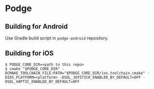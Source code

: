 # Podge

## Building for Android

Use Gradle build script in `podge-android` repository.

## Building for iOS

```
$ PODGE_CORE_DIR=<path to this repo>
$ cmake "$PODGE_CORE_DIR" -DCMAKE_TOOLCHAIN_FILE:PATH="$PODGE_CORE_DIR/ios.toolchain.cmake" -DIOS_PLATFORM=<platform> -DSDL_JOYSTICK_ENABLED_BY_DEFAULT=OFF -DSDL_HAPTIC_ENABLED_BY_DEFAULT=OFF
```
